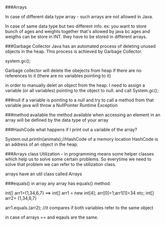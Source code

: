 ###Arrays

In case of different data type array - such arrays are not allowed in Java.

In case of same data type but two different info. ex: you want to store bunch of ages and weights together
that's allowed by java bc ages and weigths can be store in INT. 
they have to be stored in different arrays.


###Garbage Collector 
Java has an automated process of deleting unused objects in 
the heap. This process is achieved by Garbage Collector.

system.gc();

Garbage collector will delete the obejects from heap if there are no references to it
(there are no variables pointing to it)

in order to manually delet an object from the heap. I need to 
assign a variable (or all variables) pointing to the object 
to null. and call System.gc();


###null
if a variable is pointing to a null and try to call a method
from that variable java will throw a NullPointer Runtime Exception

###method available 
the method available when accessing an element in an array will 
be defined by the data type of your array 

###HashCode
what happens if I print out a variable of the array?

System.out.println(animals);//HashCode of a memory location
HashCode is an address of an object in the heap.

###Arrays class
Utilization - in programming means some helper classes which help us to solve some certain problems.
So everytime we need to solve that problem we can 
refer to the utilization class.

arrays have an util class called Arrays

###equals() in array
any array has equals() method. 

int[] arr1={1,34,6,7} ==> int[] arr1 = new int[4]; arr[0]=1;arr1[1]=34 etc;
int[] arr2= {1,34,6,7} 


arr1.equals.(arr2); //it compares if both variables refer to the same object

in case of arrays == and eqauls are the same. 
